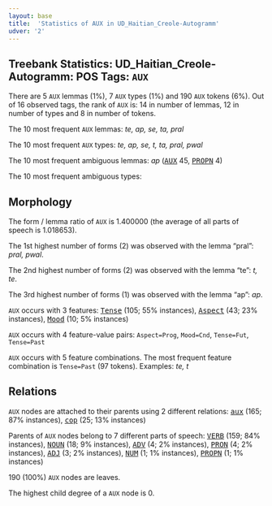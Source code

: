 ```yaml
---
layout: base
title:  'Statistics of AUX in UD_Haitian_Creole-Autogramm'
udver: '2'
---
```


## Treebank Statistics: UD_Haitian_Creole-Autogramm: POS Tags: `AUX`

There are 5 `AUX` lemmas (1%), 7 `AUX` types (1%) and 190 `AUX` tokens (6%).
Out of 16 observed tags, the rank of `AUX` is: 14 in number of lemmas, 12 in number of types and 8 in number of tokens.

The 10 most frequent `AUX` lemmas: <em>te, ap, se, ta, pral</em>

The 10 most frequent `AUX` types:  <em>te, ap, se, t, ta, pral, pwal</em>

The 10 most frequent ambiguous lemmas: <em>ap</em> (<tt><a href="ht_autogramm-pos-AUX.html">AUX</a></tt> 45, <tt><a href="ht_autogramm-pos-PROPN.html">PROPN</a></tt> 4)

The 10 most frequent ambiguous types:  



## Morphology

The form / lemma ratio of `AUX` is 1.400000 (the average of all parts of speech is 1.018653).

The 1st highest number of forms (2) was observed with the lemma “pral”: <em>pral, pwal</em>.

The 2nd highest number of forms (2) was observed with the lemma “te”: <em>t, te</em>.

The 3rd highest number of forms (1) was observed with the lemma “ap”: <em>ap</em>.

`AUX` occurs with 3 features: <tt><a href="ht_autogramm-feat-Tense.html">Tense</a></tt> (105; 55% instances), <tt><a href="ht_autogramm-feat-Aspect.html">Aspect</a></tt> (43; 23% instances), <tt><a href="ht_autogramm-feat-Mood.html">Mood</a></tt> (10; 5% instances)

`AUX` occurs with 4 feature-value pairs: `Aspect=Prog`, `Mood=Cnd`, `Tense=Fut`, `Tense=Past`

`AUX` occurs with 5 feature combinations.
The most frequent feature combination is `Tense=Past` (97 tokens).
Examples: <em>te, t</em>


## Relations

`AUX` nodes are attached to their parents using 2 different relations: <tt><a href="ht_autogramm-dep-aux.html">aux</a></tt> (165; 87% instances), <tt><a href="ht_autogramm-dep-cop.html">cop</a></tt> (25; 13% instances)

Parents of `AUX` nodes belong to 7 different parts of speech: <tt><a href="ht_autogramm-pos-VERB.html">VERB</a></tt> (159; 84% instances), <tt><a href="ht_autogramm-pos-NOUN.html">NOUN</a></tt> (18; 9% instances), <tt><a href="ht_autogramm-pos-ADV.html">ADV</a></tt> (4; 2% instances), <tt><a href="ht_autogramm-pos-PRON.html">PRON</a></tt> (4; 2% instances), <tt><a href="ht_autogramm-pos-ADJ.html">ADJ</a></tt> (3; 2% instances), <tt><a href="ht_autogramm-pos-NUM.html">NUM</a></tt> (1; 1% instances), <tt><a href="ht_autogramm-pos-PROPN.html">PROPN</a></tt> (1; 1% instances)

190 (100%) `AUX` nodes are leaves.

The highest child degree of a `AUX` node is 0.

